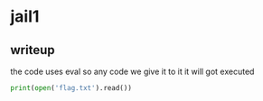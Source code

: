 # jail1
## writeup

the code uses eval so any code we give it to it it will got executed 

```py
print(open('flag.txt').read())
```
